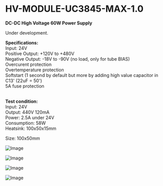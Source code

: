 # HV-MODULE-UC3845-MAX-1.0

<b>DC-DC High Voltage 60W Power Supply</b>

Under development.

<b>Specifications:</b><br>
Input: 24V<br>
Positive Output: +120V to +480V<br>
Negative Output: -18V to -90V (no load, only for tube BIAS)<br>
Overcurent protection<br>
Overtemperature protection<br>
Softstart (1 second by default but more by adding high value capacitor in C13' (22uF = 50')<br>
5A fuse protection<br>
<br>

<b>Test condition:</b><br>
Input: 24V<br>
Output: 440V 120mA<br>
Power: 2.5A under 24V<br>
Consumption: 58W<br>
Heatsink: 100x50x15mm<br>

Size: 100x50mm

![Image](https://github.com/user-attachments/assets/6ea072d2-2ec6-49e2-809f-423321628f0e)

![Image](https://github.com/user-attachments/assets/ba387c19-2950-4764-aa71-64be64f6f627)

![Image](https://github.com/user-attachments/assets/63c81cd9-dbb1-4c7e-9f49-78d11ecd68d6)

![Image](https://github.com/user-attachments/assets/5a7a34aa-d70f-4488-bfec-c5a278b9c9a3)
